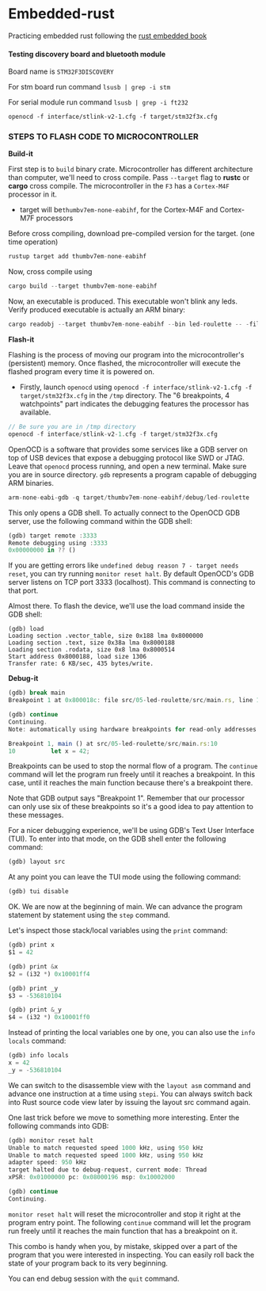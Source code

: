 # Embedded-rust

Practicing embedded rust following the [rust embedded book](https://docs.rust-embedded.org/discovery/)

#### Testing discovery board and bluetooth module

Board name is `STM32F3DISCOVERY`

For stm board run command
`lsusb | grep -i stm`

For serial module run command
`lsusb | grep -i ft232`

```
openocd -f interface/stlink-v2-1.cfg -f target/stm32f3x.cfg
```

### STEPS TO FLASH CODE TO MICROCONTROLLER

**Build-it**

First step is to `build` binary crate. Microcontroller has different architecture than computer, we'll need to cross compile. Pass `--target` flag to **rustc** or **cargo** cross compile. The microcontroller in the `F3` has a `Cortex-M4F` processor in it.

- target will be`thumbv7em-none-eabihf`, for the Cortex-M4F and Cortex-M7F processors

Before cross compiling, download pre-compiled version for the target. (one time operation)

```rust
rustup target add thumbv7em-none-eabihf
```

Now, cross compile using

```rust
cargo build --target thumbv7em-none-eabihf
```

Now, an executable is produced. This executable won't blink any leds. Verify produced executable is actually an ARM binary:

```rust
cargo readobj --target thumbv7em-none-eabihf --bin led-roulette -- -file-headers
```

**Flash-it**

Flashing is the process of moving our program into the microcontroller's (persistent) memory. Once flashed, the microcontroller will execute the flashed program every time it is powered on.

- Firstly, launch `openocd` using `openocd -f interface/stlink-v2-1.cfg -f target/stm32f3x.cfg` in the `/tmp` directory. The "6 breakpoints, 4 watchpoints" part indicates the debugging features the processor has available.

```rust
// Be sure you are in /tmp directory
openocd -f interface/stlink-v2-1.cfg -f target/stm32f3x.cfg
```

OpenOCD is a software that provides some services like a GDB server on top of USB devices that expose a debugging protocol like SWD or JTAG.
Leave that `openocd` process running, and open a new terminal. Make sure you are in source directory.
`gdb` represents a program capable of debugging ARM binaries.

```rust
arm-none-eabi-gdb -q target/thumbv7em-none-eabihf/debug/led-roulette
```

This only opens a GDB shell. To actually connect to the OpenOCD GDB server, use the following command within the GDB shell:

```rust
(gdb) target remote :3333
Remote debugging using :3333
0x00000000 in ?? ()
```

If you are getting errors like `undefined debug reason 7 - target needs reset`, you can try running `monitor reset halt`.
By default OpenOCD's GDB server listens on TCP port 3333 (localhost). This command is connecting to that port.

Almost there. To flash the device, we'll use the load command inside the GDB shell:

```
(gdb) load
Loading section .vector_table, size 0x188 lma 0x8000000
Loading section .text, size 0x38a lma 0x8000188
Loading section .rodata, size 0x8 lma 0x8000514
Start address 0x8000188, load size 1306
Transfer rate: 6 KB/sec, 435 bytes/write.
```

**Debug-it**

```javascript
(gdb) break main
Breakpoint 1 at 0x800018c: file src/05-led-roulette/src/main.rs, line 10.

(gdb) continue
Continuing.
Note: automatically using hardware breakpoints for read-only addresses.

Breakpoint 1, main () at src/05-led-roulette/src/main.rs:10
10          let x = 42;
```

Breakpoints can be used to stop the normal flow of a program. The `continue` command will let the program run freely until it reaches a breakpoint. In this case, until it reaches the main function because there's a breakpoint there.

Note that GDB output says "Breakpoint 1". Remember that our processor can only use six of these breakpoints so it's a good idea to pay attention to these messages.

For a nicer debugging experience, we'll be using GDB's Text User Interface (TUI). To enter into that mode, on the GDB shell enter the following command:

```javascript
(gdb) layout src
```

At any point you can leave the TUI mode using the following command:

```javascript
(gdb) tui disable
```

OK. We are now at the beginning of main. We can advance the program statement by statement using the `step` command.

Let's inspect those stack/local variables using the `print` command:

```javascript
(gdb) print x
$1 = 42

(gdb) print &x
$2 = (i32 *) 0x10001ff4

(gdb) print _y
$3 = -536810104

(gdb) print &_y
$4 = (i32 *) 0x10001ff0
```

Instead of printing the local variables one by one, you can also use the `info locals` command:

```javascript
(gdb) info locals
x = 42
_y = -536810104
```

We can switch to the disassemble view with the `layout asm` command and advance one instruction at a time using `stepi`. You can always switch back into Rust source code view later by issuing the layout src command again.

One last trick before we move to something more interesting. Enter the following commands into GDB:

```javascript
(gdb) monitor reset halt
Unable to match requested speed 1000 kHz, using 950 kHz
Unable to match requested speed 1000 kHz, using 950 kHz
adapter speed: 950 kHz
target halted due to debug-request, current mode: Thread
xPSR: 0x01000000 pc: 0x08000196 msp: 0x10002000

(gdb) continue
Continuing.
```

`monitor reset halt` will reset the microcontroller and stop it right at the program entry point. The following `continue` command will let the program run freely until it reaches the main function that has a breakpoint on it.

This combo is handy when you, by mistake, skipped over a part of the program that you were interested in inspecting. You can easily roll back the state of your program back to its very beginning.

You can end debug session with the `quit` command.
